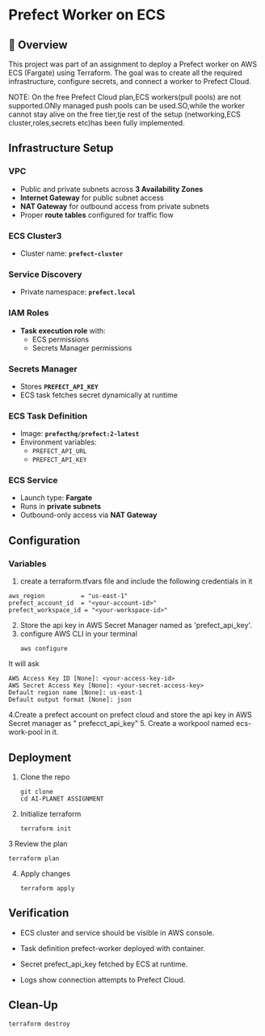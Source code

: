 # Prefect Worker on ECS 

## 📌 Overview
This project was part of an assignment to deploy a Prefect worker on AWS ECS (Fargate) using Terraform.
The goal was to create all the required infrastructure, configure secrets, and connect a worker to Prefect Cloud.

NOTE: On the free Prefect Cloud plan,ECS workers(pull pools) are not supported.ONly managed push pools can be used.SO,while the worker cannot stay alive on the free tier,tje rest of the setup (networking,ECS cluster,roles,secrets etc)has been fully implemented.

## Infrastructure Setup

### VPC
- Public and private subnets across **3 Availability Zones**
- **Internet Gateway** for public subnet access
- **NAT Gateway** for outbound access from private subnets
- Proper **route tables** configured for traffic flow

### ECS Cluster3
- Cluster name: **`prefect-cluster`**

### Service Discovery
- Private namespace: **`prefect.local`**

### IAM Roles
- **Task execution role** with:
  - ECS permissions
  - Secrets Manager permissions

### Secrets Manager
- Stores **`PREFECT_API_KEY`**
- ECS task fetches secret dynamically at runtime

### ECS Task Definition
- Image: **`prefecthq/prefect:2-latest`**
- Environment variables:
  - `PREFECT_API_URL`
  - `PREFECT_API_KEY`

### ECS Service
- Launch type: **Fargate**
- Runs in **private subnets**
- Outbound-only access via **NAT Gateway**

## Configuration
### Variables
1. create a terraform.tfvars file and include the following credentials in it
```
aws_region          = "us-east-1"
prefect_account_id  = "<your-account-id>"
prefect_workspace_id = "<your-workspace-id>"
```
2. Store the api key in AWS Secret Manager named as 'prefect_api_key'.
3. configure AWS CLI in your terminal
   ```
   aws configure
   ```
It will ask
```
AWS Access Key ID [None]: <your-access-key-id>
AWS Secret Access Key [None]: <your-secret-access-key>
Default region name [None]: us-east-1
Default output format [None]: json
```
4.Create a prefect account on prefect cloud and store the api key in AWS Secret manager as " prefecct_api_key"
5. Create a workpool named ecs-work-pool in it.
## Deployment
1. Clone the repo
   ```
   git clone
   cd AI-PLANET ASSIGNMENT
   ```
2. Initialize terraform
   ```
   terraform init
   ```
3 Review the plan
```
terraform plan
```
4. Apply changes
   ```
   terraform apply
   ```

## Verification

- ECS cluster and service should be visible in AWS console.

- Task definition prefect-worker deployed with container.

- Secret prefect_api_key fetched by ECS at runtime.

- Logs show connection attempts to Prefect Cloud.

## Clean-Up
```
terraform destroy
```




